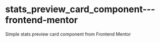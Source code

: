 # stats_preview_card_component---frontend-mentor
Simple stats preview card component from Frontend Mentor
